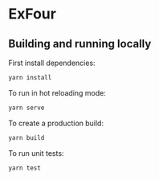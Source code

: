 # ExFour

## Building and running locally

First install dependencies:

```sh
yarn install
```

To run in hot reloading mode:

```sh
yarn serve
```

To create a production build:

```sh
yarn build
```

To run unit tests:

```sh
yarn test
```
